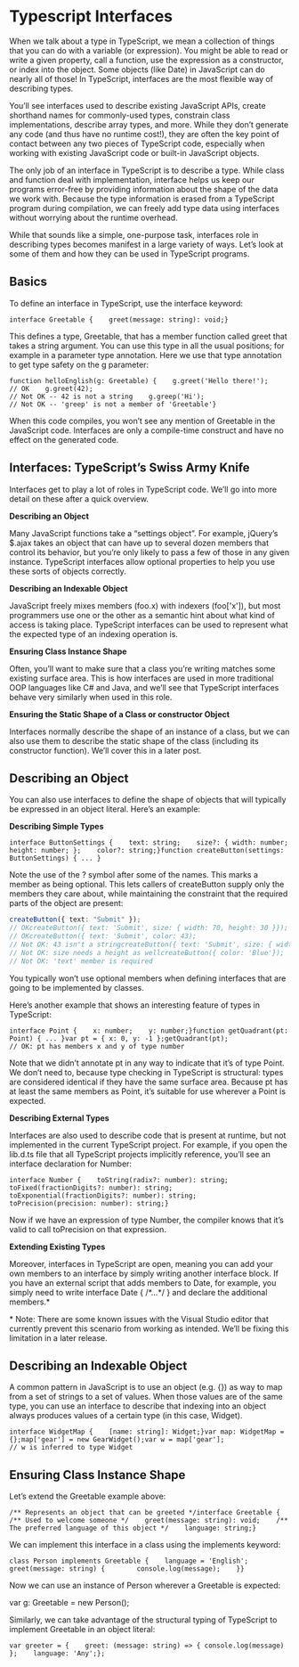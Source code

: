 # Typescript Interfaces

When we talk about a type in TypeScript, we mean a collection of things that you can do with a variable (or expression). You might be able to read or write a given property, call a function, use the expression as a
constructor, or index into the object. Some objects (like Date) in JavaScript can do nearly all of those! In TypeScript, interfaces are the most flexible way of describing types.

You’ll see interfaces used to describe existing JavaScript APIs, create shorthand names for commonly-used types,
constrain class implementations, describe array types, and more. While they don’t generate any code (and thus have no runtime cost!), they are often the key point of contact between any two pieces of TypeScript code, especially when working with existing JavaScript code or built-in JavaScript objects.

The only job of an interface in TypeScript is to describe a type. While class and function deal with implementation, interface helps us keep our programs error-free by providing information about the shape of the data we work with. Because the type information is erased from a TypeScript program during compilation, we can freely add type data using interfaces without worrying about the runtime overhead.

While that sounds like a simple, one-purpose task, interfaces role in describing types becomes manifest in a large variety of ways. Let’s look at some of them and how they can be used in TypeScript programs.

## Basics <a href="#basics" id="basics"></a>

To define an interface in TypeScript, use the interface keyword:

```
interface Greetable {    greet(message: string): void;}
```

This defines a type, Greetable, that has a member function called greet that takes a string argument. You can use this type in all the usual positions; for example in a parameter type annotation. Here we use that type annotation to get type safety on the g parameter:

```
function helloEnglish(g: Greetable) {    g.greet('Hello there!');
// OK    g.greet(42);
// Not OK -- 42 is not a string    g.greep('Hi');
// Not OK -- 'greep' is not a member of 'Greetable'}
```

When this code compiles, you won’t see any mention of Greetable in the JavaScript code. Interfaces are only a compile-time
construct and have no effect on the generated code.

## Interfaces: TypeScript’s Swiss Army Knife <a href="#interfaces-typescripts-swiss-army-knife" id="interfaces-typescripts-swiss-army-knife"></a>

Interfaces get to play a lot of roles in TypeScript code. We’ll go into more detail on these after a quick overview.

**Describing an Object**

Many JavaScript functions take a “settings object”. For example, jQuery’s $.ajax takes an object that can have up to several dozen members that control its behavior, but you’re only likely to pass a few of those in any given instance. TypeScript interfaces allow optional properties to help you use these sorts of objects correctly.

**Describing an Indexable Object**

JavaScript freely mixes members (foo.x) with indexers (foo\['x']), but most programmers use one or the other as a semantic hint about what kind of access is taking place. TypeScript interfaces can be used to represent what the expected type of an indexing operation is.

**Ensuring Class Instance Shape**

Often, you’ll want to make sure that a class you’re writing matches some existing surface area. This is how interfaces are used in more traditional OOP languages like C# and Java, and we’ll see that TypeScript interfaces behave very similarly when used in this role.

**Ensuring the Static Shape of a Class or
constructor Object**

Interfaces normally describe the shape of an instance of a class, but we can also use them to describe the static shape of the class (including its
constructor function). We’ll cover this in a later post.

## Describing an Object <a href="#describing-an-object" id="describing-an-object"></a>

You can also use interfaces to define the shape of objects that will typically be expressed in an object literal. Here’s an example:

**Describing Simple Types**

```
interface ButtonSettings {    text: string;    size?: { width: number; height: number; };    color?: string;}function createButton(settings: ButtonSettings) { ... }
```

Note the use of the ? symbol after some of the names. This marks a member as being optional. This lets callers of createButton supply only the members they care about, while maintaining the
constraint that the required parts of the object are present:

```typescript
createButton({ text: "Submit" });
// OKcreateButton({ text: 'Submit', size: { width: 70, height: 30 }});
// OKcreateButton({ text: 'Submit', color: 43);
// Not OK: 43 isn't a stringcreateButton({ text: 'Submit', size: { width: 70 });
// Not OK: size needs a height as wellcreateButton({ color: 'Blue'});
// Not OK: 'text' member is required
```

You typically won’t use optional members when defining interfaces that are going to be implemented by classes.

Here’s another example that shows an interesting feature of types in TypeScript:

```
interface Point {    x: number;    y: number;}function getQuadrant(pt: Point) { ... }var pt = { x: 0, y: -1 };getQuadrant(pt);
// OK: pt has members x and y of type number
```

Note that we didn’t annotate pt in any way to indicate that it’s of type Point. We don’t need to, because type checking in TypeScript is structural: types are considered identical if they have the same surface area. Because pt has at least the same members as Point, it’s suitable for use wherever a Point is expected.

**Describing External Types**

Interfaces are also used to describe code that is present at runtime, but not implemented in the current TypeScript project. For example, if you open the lib.d.ts file that all TypeScript projects implicitly reference, you’ll see an interface declaration for Number:

```
interface Number {    toString(radix?: number): string;    toFixed(fractionDigits?: number): string;    toExponential(fractionDigits?: number): string;    toPrecision(precision: number): string;}
```

Now if we have an expression of type Number, the compiler knows that it’s valid to call toPrecision on that expression.

**Extending Existing Types**

Moreover, interfaces in TypeScript are open, meaning you can add your own members to an interface by simply writing another interface block. If you have an external script that adds members to Date, for example, you simply need to write interface Date { /\*...\*/ } and declare the additional members.\*

\* Note: There are some known issues with the Visual Studio editor that currently prevent this scenario from working as intended. We’ll be fixing this limitation in a later release.

## Describing an Indexable Object <a href="#describing-an-indexable-object" id="describing-an-indexable-object"></a>

A common pattern in JavaScript is to use an object (e.g. {}) as way to map from a set of strings to a set of values. When those values are of the same type, you can use an interface to describe that indexing into an object always produces values of a certain type (in this case, Widget).

```
interface WidgetMap {    [name: string]: Widget;}var map: WidgetMap = {};map['gear'] = new GearWidget();var w = map['gear'];
// w is inferred to type Widget
```

## Ensuring Class Instance Shape <a href="#ensuring-class-instance-shape" id="ensuring-class-instance-shape"></a>

Let’s extend the Greetable example above:

```
/** Represents an object that can be greeted */interface Greetable {    /** Used to welcome someone */    greet(message: string): void;    /** The preferred language of this object */    language: string;}
```

We can implement this interface in a class using the implements keyword:

```
class Person implements Greetable {    language = 'English';    greet(message: string) {        console.log(message);    }}
```

Now we can use an instance of Person wherever a Greetable is expected:

var g: Greetable = new Person();

Similarly, we can take advantage of the structural typing of TypeScript to implement Greetable in an object literal:

```
var greeter = {    greet: (message: string) => { console.log(message) };    language: 'Any';};
```
